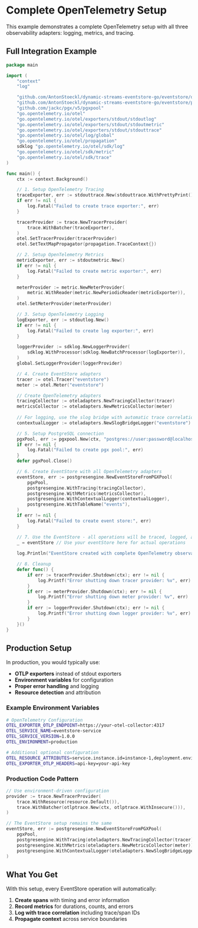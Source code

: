 # Complete OpenTelemetry Setup

This example demonstrates a complete OpenTelemetry setup with all three observability adapters: logging, metrics, and tracing.

## Full Integration Example

```go
package main

import (
	"context"
	"log"

	"github.com/AntonStoeckl/dynamic-streams-eventstore-go/eventstore/oteladapters"
	"github.com/AntonStoeckl/dynamic-streams-eventstore-go/eventstore/postgresengine"
	"github.com/jackc/pgx/v5/pgxpool"
	"go.opentelemetry.io/otel"
	"go.opentelemetry.io/otel/exporters/stdout/stdoutlog"
	"go.opentelemetry.io/otel/exporters/stdout/stdoutmetric"
	"go.opentelemetry.io/otel/exporters/stdout/stdouttrace"
	"go.opentelemetry.io/otel/log/global"
	"go.opentelemetry.io/otel/propagation"
	sdklog "go.opentelemetry.io/otel/sdk/log"
	"go.opentelemetry.io/otel/sdk/metric"
	"go.opentelemetry.io/otel/sdk/trace"
)

func main() {
	ctx := context.Background()

	// 1. Setup OpenTelemetry Tracing
	traceExporter, err := stdouttrace.New(stdouttrace.WithPrettyPrint())
	if err != nil {
		log.Fatal("Failed to create trace exporter:", err)
	}

	tracerProvider := trace.NewTracerProvider(
		trace.WithBatcher(traceExporter),
	)
	otel.SetTracerProvider(tracerProvider)
	otel.SetTextMapPropagator(propagation.TraceContext{})

	// 2. Setup OpenTelemetry Metrics
	metricExporter, err := stdoutmetric.New()
	if err != nil {
		log.Fatal("Failed to create metric exporter:", err)
	}

	meterProvider := metric.NewMeterProvider(
		metric.WithReader(metric.NewPeriodicReader(metricExporter)),
	)
	otel.SetMeterProvider(meterProvider)

	// 3. Setup OpenTelemetry Logging
	logExporter, err := stdoutlog.New()
	if err != nil {
		log.Fatal("Failed to create log exporter:", err)
	}

	loggerProvider := sdklog.NewLoggerProvider(
		sdklog.WithProcessor(sdklog.NewBatchProcessor(logExporter)),
	)
	global.SetLoggerProvider(loggerProvider)

	// 4. Create EventStore adapters
	tracer := otel.Tracer("eventstore")
	meter := otel.Meter("eventstore")

	// Create OpenTelemetry adapters
	tracingCollector := oteladapters.NewTracingCollector(tracer)
	metricsCollector := oteladapters.NewMetricsCollector(meter)
	
	// For logging, use the slog bridge with automatic trace correlation
	contextualLogger := oteladapters.NewSlogBridgeLogger("eventstore")

	// 5. Setup PostgreSQL connection
	pgxPool, err := pgxpool.New(ctx, "postgres://user:password@localhost/eventstore")
	if err != nil {
		log.Fatal("Failed to create pgx pool:", err)
	}
	defer pgxPool.Close()

	// 6. Create EventStore with all OpenTelemetry adapters
	eventStore, err := postgresengine.NewEventStoreFromPGXPool(
		pgxPool,
		postgresengine.WithTracing(tracingCollector),
		postgresengine.WithMetrics(metricsCollector),
		postgresengine.WithContextualLogger(contextualLogger),
		postgresengine.WithTableName("events"),
	)
	if err != nil {
		log.Fatal("Failed to create event store:", err)
	}

	// 7. Use the EventStore - all operations will be traced, logged, and measured
	_ = eventStore // Use your eventStore here for actual operations
	
	log.Println("EventStore created with complete OpenTelemetry observability!")

	// 8. Cleanup
	defer func() {
		if err := tracerProvider.Shutdown(ctx); err != nil {
			log.Printf("Error shutting down tracer provider: %v", err)
		}
		if err := meterProvider.Shutdown(ctx); err != nil {
			log.Printf("Error shutting down meter provider: %v", err)
		}
		if err := loggerProvider.Shutdown(ctx); err != nil {
			log.Printf("Error shutting down logger provider: %v", err)
		}
	}()
}
```

## Production Setup

In production, you would typically use:

- **OTLP exporters** instead of stdout exporters
- **Environment variables** for configuration
- **Proper error handling** and logging
- **Resource detection** and attribution

### Example Environment Variables

```bash
# OpenTelemetry Configuration
OTEL_EXPORTER_OTLP_ENDPOINT=https://your-otel-collector:4317
OTEL_SERVICE_NAME=eventstore-service
OTEL_SERVICE_VERSION=1.0.0
OTEL_ENVIRONMENT=production

# Additional optional configuration
OTEL_RESOURCE_ATTRIBUTES=service.instance.id=instance-1,deployment.environment=prod
OTEL_EXPORTER_OTLP_HEADERS=api-key=your-api-key
```

### Production Code Pattern

```go
// Use environment-driven configuration
provider := trace.NewTracerProvider(
	trace.WithResource(resource.Default()),
	trace.WithBatcher(otlptrace.New(ctx, otlptrace.WithInsecure())),
)

// The EventStore setup remains the same
eventStore, err := postgresengine.NewEventStoreFromPGXPool(
	pgxPool,
	postgresengine.WithTracing(oteladapters.NewTracingCollector(tracer)),
	postgresengine.WithMetrics(oteladapters.NewMetricsCollector(meter)),
	postgresengine.WithContextualLogger(oteladapters.NewSlogBridgeLogger("eventstore")),
)
```

## What You Get

With this setup, every EventStore operation will automatically:

1. **Create spans** with timing and error information
2. **Record metrics** for durations, counts, and errors
3. **Log with trace correlation** including trace/span IDs
4. **Propagate context** across service boundaries